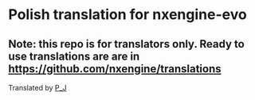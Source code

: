 # Polish translation for nxengine-evo
## Note: this repo is for translators only. Ready to use translations are are in https://github.com/nxengine/translations

Translated by [P_J](mailto://winhelp@tlen.pl)